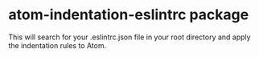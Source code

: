 # atom-indentation-eslintrc package

This will search for your .eslintrc.json file in your root directory and apply
the indentation rules to Atom.
